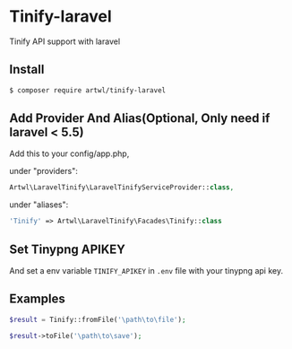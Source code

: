 # Tinify-laravel
Tinify API support with laravel

## Install

``` bash
$ composer require artwl/tinify-laravel
```

## Add Provider And Alias(Optional, Only need if laravel < 5.5)

Add this to your config/app.php,

under "providers":
```php
Artwl\LaravelTinify\LaravelTinifyServiceProvider::class,
```
under "aliases":

```php
'Tinify' => Artwl\LaravelTinify\Facades\Tinify::class
```

## Set Tinypng APIKEY

And set a env variable `TINIFY_APIKEY` in `.env` file with your tinypng api key.

## Examples

```php
$result = Tinify::fromFile('\path\to\file');

$result->toFile('\path\to\save');
```
